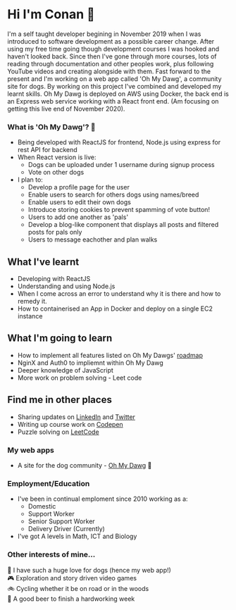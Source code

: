 
# Hi I'm Conan :wave:

I'm a self taught developer begining in November 2019 when I was introduced to software development as a possible career change. After using my free time going though development courses I was hooked and haven't looked back. Since then I've gone through more courses, lots of reading through documentation and other peoples work, plus following YouTube videos and creating alongside with them. Fast forward to the present and I'm working on a web app called 'Oh My Dawg', a community site for dogs. By working on this project I've combined and developed my learnt skills. Oh My Dawg is deployed on AWS using Docker, the back end is an Express web service working with a React front end. (Am focusing on getting this live end of November 2020). 

### What is 'Oh My Dawg'? :poodle:
* Being developed with ReactJS for frontend, Node.js using express for rest API for backend
* When React version is live:
  * Dogs can be uploaded under 1 username during signup process
  * Vote on other dogs
* I plan to:
  * Develop a profile page for the user 
  * Enable users to search for others dogs using names/breed
  * Enable users to edit their own dogs
  * Introduce storing cookies to prevent spamming of vote button!
  * Users to add one another as 'pals'
  * Develop a blog-like component that displays all posts and filtered posts for pals only
  * Users to message eachother and plan walks
 
## What I've learnt
* Developing with ReactJS
* Understanding and using Node.js
* When I come across an error to understand why it is there and how to remedy it.
* How to containerised an App in Docker and deploy on a single EC2 instance

## What I'm going to learn
* How to implement all features listed on Oh My Dawgs' [roadmap](https://github.com/Chascript/ohmydawg)
* NginX and Auth0 to impliemnt within Oh My Dawg
* Deeper knowledge of JavaScript
* More work on problem solving - Leet code

## Find me in other places 
* Sharing updates on [LinkedIn](https://www.linkedin.com/in/conan-chambers-6b5a421a1/) and [Twitter](https://twitter.com/Chascript)
* Writing up course work on [Codepen](https://codepen.io/Chascript/pens/showcase)
* Puzzle solving on [LeetCode](https://leetcode.com/conanc1993/)

### My web apps
* A site for the dog community - [Oh My Dawg](www.ohmydawg.co.uk) :poodle:

### Employment/Education
* I've been in continual emploment since 2010 working as a: 
  * Domestic
  * Support Worker
  * Senior Support Worker
  * Delivery Driver (Currently)
* I've got A levels in Math, ICT and Biology

### Other interests of mine...
:poodle:  I have such a huge love for dogs (hence my web app!)<br />
:video_game:  Exploration and story driven video games<br />
:bike:  Cycling whether it be on road or in the woods<br />
:beers: A good beer to finish a hardworking week<br />
